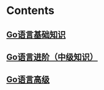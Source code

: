 # Contents

## [Go语言基础知识](./golang01-basic-knowledge/golang-basic-knowledge.md)



## [Go语言进阶（中级知识）](./golang02-intermediate-knowledge/golang-intermediate-knowledge.md)



## [Go语言高级](./golang03-advanced-knowledge/golang-advanced-knowledge.md)

